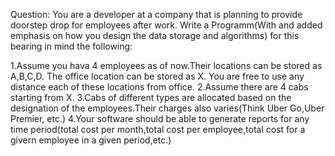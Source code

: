 Question:
 You are a developer at a company that is planning to provide doorstep drop for employees after work.
 Write a Programm(With and added emphasis on how you design the data storage and algorithms) for this bearing in mind the following:

  1.Assume you hava 4 employees as of now.Their locations can be stored as A,B,C,D. The office location can be stored as X. You are free to use any distance
    each of these locations from office.
  2.Assume there are 4 cabs starting from X.
  3.Cabs of different types are allocated based on the designation of the employees.Their charges also varies(Think Uber Go,Uber Premier, etc.)
  4.Your software should be able to generate reports for any time period(total cost per month,total cost per employee,total cost for a givern employee in a given
  period,etc.)

